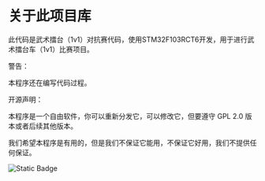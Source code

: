 # 关于此项目库

此代码是武术擂台（1v1）对抗赛代码，使用STM32F103RCT6开发，用于进行武术擂台车（1v1）比赛项目。



警告：

本程序还在编写代码过程。



开源声明：

本程序是一个自由软件，你可以重新分发它，可以修改它，但要遵守 GPL 2.0 版本或者后续其他版本。

我们希望本程序是有用的，但是我们不保证它能用，不保证它好用，我们不提供任何保证。

![Static Badge](https://img.shields.io/badge/LISENCE-GPL2.0-blue)

